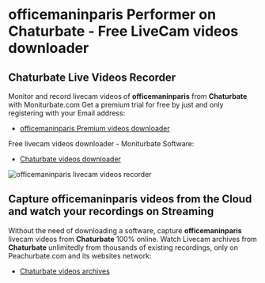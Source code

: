 # officemaninparis Performer on Chaturbate - Free LiveCam videos downloader

## Chaturbate Live Videos Recorder

Monitor and record livecam videos of **officemaninparis** from **Chaturbate** with Moniturbate.com
Get a premium trial for free by just and only registering with your Email address:
* [officemaninparis Premium videos downloader](https://moniturbate.com/request-demo-licence-key.html)

Free livecam videos downloader - Moniturbate Software:
* [Chaturbate videos downloader](https://moniturbate.com/moniturbate-download-software.html)

![officemaninparis livecam videos recorder](https://peachurnet.com/templates/moniturbate-software.png)


## Capture officemaninparis videos from the Cloud and watch your recordings on Streaming

Without the need of downloading a software, capture **officemaninparis** livecam videos from **Chaturbate** 100% online.
Watch Livecam archives from **Chaturbate** unlimitedly from thousands of existing recordings, only on Peachurbate.com and its websites network:
* [Chaturbate videos archives](https://peachurnet.com/)